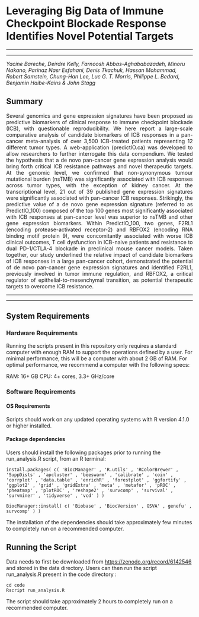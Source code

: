 # Leveraging Big Data of Immune Checkpoint Blockade Response Identifies Novel Potential Targets

------------------------------------------------
------------------------------------------------ 


*Yacine Bareche, Deirdre Kelly, Farnoosh Abbas-Aghababazadeh, Minoru Nakano, Parinaz Nasr Esfahani, Denis Tkachuk, Hassan Mohammad, Robert Samstein, Chung-Han Lee, Luc G. T. Morris, Philippe L. Bedard, Benjamin Haibe-Kains & John Stagg*

## Summary

<p align="justify">
Several genomics and gene expression signatures have been proposed as predictive biomarkers of clinical response to immune checkpoint blockade (ICB), with questionable reproducibility. We here report a large-scale comparative analysis of candidate biomarkers of ICB responses in a pan-cancer meta-analysis of over 3,500 ICB-treated patients representing 12 different tumor types. A web-application (predictIO.ca) was developed to allow researchers to further interrogate this data compendium. We tested the hypothesis that a de novo pan-cancer gene expression analysis would bring forth critical ICB resistance pathways and novel therapeutic targets. At the genomic level, we confirmed that non-synonymous tumour mutational burden (nsTMB) was significantly associated with ICB responses across tumor types, with the exception of kidney cancer. At the transcriptional level, 21 out of 39 published gene expression signatures were significantly associated with pan-cancer ICB responses. Strikingly, the predictive value of a de novo gene expression signature (referred to as PredictIO_100) composed of the top 100 genes most significantly associated with ICB responses at pan-cancer level was superior to nsTMB and other gene expression biomarkers. Within PredictIO_100, two genes, F2RL1 (encoding protease-activated receptor-2) and RBFOX2 (encoding RNA binding motif protein 9), were concomitantly associated with worse ICB clinical outcomes, T cell dysfunction in ICB-naive patients and resistance to dual PD-1/CTLA-4 blockade in preclinical mouse cancer models. Taken together, our study underlined the relative impact of candidate biomarkers of ICB responses in a large pan-cancer cohort, demonstrated the potential of de novo pan-cancer gene expression signatures and identified F2RL1, previously involved in tumor immune regulation, and RBFOX2, a critical regulator of epithelial-to-mesenchymal transition, as potential therapeutic targets to overcome ICB resistance. 
</p>

------------------------------------------------
------------------------------------------------ 

## System Requirements

### Hardware Requirements
Running the scripts present in this repository only requires a standard computer with enough RAM to support the operations defined by a user. For minimal performance, this will be a computer with about 2 GB of RAM. For optimal performance, we recommend a computer with the following specs:

RAM: 16+ GB
CPU: 4+ cores, 3.3+ GHz/core

### Software Requirements

#### OS Requirements

Scripts should work on any updated operating systems with R version 4.1.0 or higher installed.  

#### Package dependencies

Users should install the following packages prior to running the run_analysis.R script, from an R terminal:

```
install.packages( c( 'BiocManager' , 'R.utils' , 'RColorBrewer' , 'SuppDists' , 'apcluster' , 'beeswarm' , 'calibrate' , 'coin' , 'corrplot' , 'data.table' , 'enrichR' , 'forestplot' , 'ggfortify' , 'ggplot2' , 'grid' , 'gridExtra' , 'meta' , 'metafor' , 'pROC' , 'pheatmap' , 'plotROC' , 'reshape2' , 'survcomp' , 'survival' , 'survminer' , 'tidyverse' , 'vcd' ) )

BiocManager::install( c( 'Biobase' , 'BiocVersion' , GSVA' , genefu' , survcomp' ) )
```

The installation of the dependencies should take approximately few minutes to completely run on a recommended computer.


## Running the Script

Data needs to first be downloaded from https://zenodo.org/record/6142546 and stored in the data directory.
Users can then run the script run_analysis.R present in the code directory :
```
cd code
Rscript run_analysis.R
```

The script should take approximately 2 hours to completely run on a recommended computer.
 
